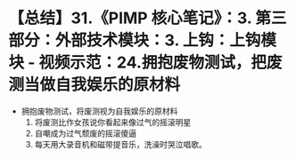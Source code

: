 # 【总结】31.《PIMP 核心笔记》：3. 第三部分：外部技术模块：3. 上钩：上钩模块 - 视频示范：24.拥抱废物测试，把废测当做自我娱乐的原材料

-   拥抱废物测试，将废测视为自我娱乐的原材料
    1.  将废测比作女孩说你看起来像过气的摇滚明星
    2.  自嘲成为过气颓废的摇滚傻逼
    3.  每天用大录音机和磁带提音乐，洗澡时哭泣唱歌。
